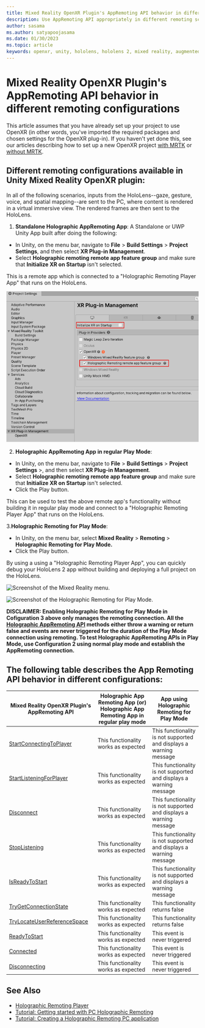 ```yaml
---
title: Mixed Reality OpenXR Plugin's AppRemoting API behavior in different remoting configurations
description: Use AppRemoting API appropriately in different remoting scenarios
author: sasama
ms.author: satyapoojasama
ms.date: 01/30/2023
ms.topic: article
keywords: openxr, unity, hololens, hololens 2, mixed reality, augmented reality, virtual reality, mixed reality headsets, learn, tutorial, getting started, holographic remoting, appremoting, play mode, desktop, preview, debug
---
```


# Mixed Reality OpenXR Plugin's AppRemoting API behavior in different remoting configurations

This article assumes that you have already set up your project to use OpenXR (in other words, you've imported the required packages and chosen settings for the OpenXR plug-in). If you haven't yet done this, see our articles describing how to set up a new OpenXR project [with MRTK](./new-openxr-project-with-mrtk.md) or [without MRTK](./new-openxr-project-without-mrtk.md).

## Different remoting configurations available in Unity Mixed Reality OpenXR plugin:

In all of the following scenarios, inputs from the HoloLens--gaze, gesture, voice, and spatial mapping--are sent to the PC, where content is rendered in a virtual immersive view. The rendered frames are then sent to the HoloLens.

1. **Standalone Holographic AppRemoting App**:
A Standalone or UWP Unity App built after doing the following:

- In Unity, on the menu bar, navigate to **File** > **Build Settings** > **Project Settings**, and then select **XR Plug-in Management**.
- Select **Holographic remoting remote app feature group** and make sure that **Initialize XR on Startup** isn't selected.

This is a remote app which is connected to a "Holographic Remoting Player App" that runs on the HoloLens.

![Screenshot of the Holographic Remoting Remote App Feature group enabled and Initialize XR on Startup disabled.](images/holographic-app-remoting-feature-enable.png)

2. **Holographic AppRemoting App in regular Play Mode**:
- In Unity, on the menu bar, navigate to **File** > **Build Settings** > **Project Settings** >, and then select **XR Plug-in Management**.
- Select **Holographic remoting remote app feature group** and make sure that **Initialize XR on Startup** isn't selected.
- Click the Play button. 

This can be used to test the above remote app's functionality without building it in regular play mode and connect to a "Holographic Remoting Player App" that runs on the HoloLens.

3.**Holographic Remoting for Play Mode**:
- In Unity, on the menu bar, select **Mixed Reality** > **Remoting** > **Holographic Remoting for Play Mode.**
- Click the Play button. 

By using a using a "Holographic Remoting Player App", you can quickly debug your HoloLens 2 app without building and deploying a full project on the HoloLens.

![Screenshot of the Mixed Reality menu.](images/openxr-features-img-02.png)

![Screenshot of the Holographic Remoting for Play Mode.](images/openxr-features-img-03.png)

**DISCLAIMER: Enabling Holographic Remoting for Play Mode in Cofiguration 3 above only manages the remoting connection. All the [Holographic AppRemoting API](/dotnet/api/microsoft.mixedreality.openxr.remoting) methods either throw a warning or return false and events are never triggered for the duration of the Play Mode connection using remoting. To test Holographic AppRemoting APIs in Play Mode, use Configuration 2 using normal play mode and establish the AppRemoting connection.**


## The following table describes the App Remoting API behavior in different configurations:

|  Mixed Reality OpenXR Plugin's AppRemoting API  | Holographic App Remoting App (or) Holographic App Remoting App in regular play mode | App using Holographic Remoting for Play Mode |
| --- | --- | --- |
| [StartConnectingToPlayer](/dotnet/api/microsoft.mixedreality.openxr.remoting.appremoting.startconnectingtoplayer) | This functionality works as expected | This functionality is not supported and displays a warning message |
| [StartListeningForPlayer](/dotnet/api/microsoft.mixedreality.openxr.remoting.appremoting.startlisteningforplayer) | This functionality works as expected | This functionality is not supported and displays a warning message |
| [Disconnect](/dotnet/api/microsoft.mixedreality.openxr.remoting.appremoting.disconnect) | This functionality works as expected | This functionality is not supported and displays a warning message |
| [StopListening](/api/microsoft.mixedreality.openxr.remoting.appremoting.stoplistening) | This functionality works as expected | This functionality is not supported and displays a warning message |
| [IsReadyToStart](/dotnet/api/microsoft.mixedreality.openxr.remoting.appremoting.isreadytostart)| This functionality works as expected | This functionality is not supported and displays a warning message |
| [TryGetConnectionState](/dotnet/api/microsoft.mixedreality.openxr.remoting.appremoting.trygetconnectionstate) | This functionality works as expected | This functionality returns false |
| [TryLocateUserReferenceSpace](/dotnet/api/microsoft.mixedreality.openxr.remoting.appremoting.trylocateuserreferencespace) | This functionality works as expected | This functionality returns false |
| [ReadyToStart](/dotnet/api/microsoft.mixedreality.openxr.remoting.appremoting.readytostart) | This functionality works as expected | This event is never triggered |
| [Connected](/dotnet/api/microsoft.mixedreality.openxr.remoting.appremoting.connected) | This functionality works as expected | This event is never triggered |
| [Disconnecting](/dotnet/api/microsoft.mixedreality.openxr.remoting.appremoting.disconnecting) | This functionality works as expected | This event is never triggered |


## See Also
* [Holographic Remoting Player](../native/holographic-remoting-player.md)
* [Tutorial: Getting started with PC Holographic Remoting](/training/modules/pc-holographic-remoting-tutorials/)
* [Tutorial: Creating a Holographic Remoting PC application](/training/modules/pc-holographic-remoting-tutorials/4-create-holographic-remoting-pc-application)